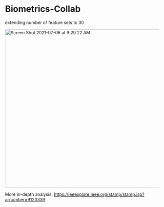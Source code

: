 # Biometrics-Collab
extending number of feature sets to 30

<img width="518" alt="Screen Shot 2021-07-06 at 9 20 22 AM" src="https://user-images.githubusercontent.com/43594876/125118587-c3d97980-e0a4-11eb-8a5d-385cbc0518e5.png">


More in-depth analysis: https://ieeexplore.ieee.org/stamp/stamp.jsp?arnumber=9123339

